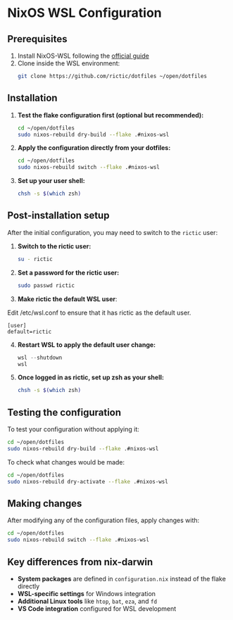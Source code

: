 # NixOS WSL Configuration

## Prerequisites

1. Install NixOS-WSL following the [official guide](https://github.com/nix-community/NixOS-WSL)
2. Clone inside the WSL environment:
   ```bash
   git clone https://github.com/rictic/dotfiles ~/open/dotfiles
   ```

## Installation

1. **Test the flake configuration first (optional but recommended):**
   ```bash
   cd ~/open/dotfiles
   sudo nixos-rebuild dry-build --flake .#nixos-wsl
   ```

2. **Apply the configuration directly from your dotfiles:**
   ```bash
   cd ~/open/dotfiles
   sudo nixos-rebuild switch --flake .#nixos-wsl
   ```

3. **Set up your user shell:**
   ```bash
   chsh -s $(which zsh)
   ```

## Post-installation setup

After the initial configuration, you may need to switch to the `rictic` user:

1. **Switch to the rictic user:**
   ```bash
   su - rictic
   ```

2. **Set a password for the rictic user:**
   ```bash
   sudo passwd rictic
   ```

3. **Make rictic the default WSL user**:

Edit /etc/wsl.conf to ensure that it has rictic as the default user.

   ```
   [user]
   default=rictic
   ```

4. **Restart WSL to apply the default user change:**
   ```powershell
   wsl --shutdown
   wsl
   ```

5. **Once logged in as rictic, set up zsh as your shell:**
   ```bash
   chsh -s $(which zsh)
   ```

## Testing the configuration

To test your configuration without applying it:
```bash
cd ~/open/dotfiles
sudo nixos-rebuild dry-build --flake .#nixos-wsl
```

To check what changes would be made:
```bash
cd ~/open/dotfiles
sudo nixos-rebuild dry-activate --flake .#nixos-wsl
```

## Making changes

After modifying any of the configuration files, apply changes with:
```bash
cd ~/open/dotfiles
sudo nixos-rebuild switch --flake .#nixos-wsl
```

## Key differences from nix-darwin

- **System packages** are defined in `configuration.nix` instead of the flake directly
- **WSL-specific settings** for Windows integration
- **Additional Linux tools** like `htop`, `bat`, `eza`, and `fd`
- **VS Code integration** configured for WSL development
